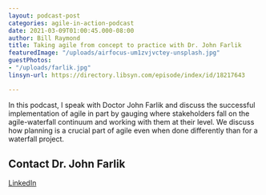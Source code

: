 ```yaml
---
layout: podcast-post
categories: agile-in-action-podcast
date: 2021-03-09T01:00:45.000-08:00
author: Bill Raymond
title: Taking agile from concept to practice with Dr. John Farlik
featuredImage: "/uploads/airfocus-um1zvjvctey-unsplash.jpg"
guestPhotos:
- "/uploads/farlik.jpg"
linsyn-url: https://directory.libsyn.com/episode/index/id/18217643

---
```

In this podcast, I speak with Doctor John Farlik and discuss the successful implementation of agile in part by gauging where stakeholders fall on the agile-waterfall continuum and working with them at their level. We discuss how planning is a crucial part of agile even when done differently than for a waterfall project.

## Contact Dr. John Farlik

[LinkedIn](https://www.linkedin.com/in/john-farlik-dba-pmp/ "LinkedIn")